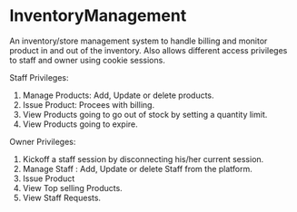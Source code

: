 # InventoryManagement
An inventory/store management system to handle billing and monitor product in and out of the inventory.
Also allows different access privileges to staff and owner using cookie sessions. 

Staff Privileges:
1. Manage Products: Add, Update or delete products.
2. Issue Product: Procees with billing.
3. View Products going to go out of stock by setting a quantity limit.
4. View Products going to expire.

Owner Privileges:
1. Kickoff a staff session by disconnecting his/her current session.
2. Manage Staff : Add, Update or delete Staff from the platform.
3. Issue Product
4. View Top selling Products.
5. View Staff Requests.
